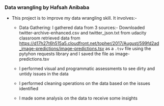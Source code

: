 ### Data wrangling by Hafsah Anibaba

- This project is to improve my data wrangling skill. It involves:-
  -  Data Gathering: I gathered data from 3 sources:-
    Downloaded  twitter-archive-enhanced.csv and twitter_json.txt from udacity classroom
    retrieved data from https://d17h27t6h515a5.cloudfront.net/topher/2017/August/599fd2ad_image-predictions/image-predictions.tsv as a `.tsv` file using the pytyhon requests library and I saved the file as image-predictions.tsv

  - I performed visual and programmatic assessments to see dirty and untidy issues in the data
  - I performed cleaning operations on the data based on the issues identified
  - I made some analysis on the data to receive some insights
